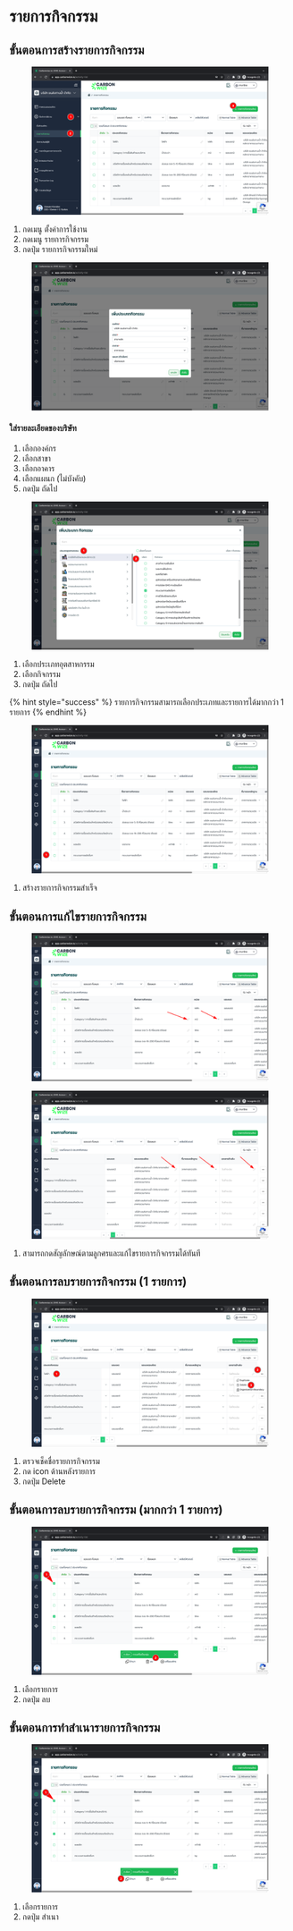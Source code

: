 # รายการกิจกรรม

## **ขั้นตอนการสร้างรายการกิจกรรม**

<figure><img src="../../.gitbook/assets/image (18) (1).png" alt=""><figcaption></figcaption></figure>

1. กดเมนู ตั้งค่าการใช้งาน
2. กดเมนู รายการกิจกรรม
3. กดปุ่ม รายการกิจกรรมใหม่



<figure><img src="../../.gitbook/assets/image (1) (1) (1) (1) (1) (1).png" alt=""><figcaption></figcaption></figure>

#### ใส่รายละเอียดของบริษัท

1. เลือกองค์กร
2. เลือกสาขา
3. เลือกอาคาร
4. เลือกแผนก (ไม่บังคับ)
5. กดปุ่ม ถัดไป



<figure><img src="../../.gitbook/assets/image (3) (1) (1) (1).png" alt=""><figcaption></figcaption></figure>

1. เลือกประเภทอุตสาหกรรม
2. เลือกกิจกรรม
3. กดปุ่ม ถัดไป

{% hint style="success" %}
รายการกิจกรรมสามารถเลือกประเภทและรายการได้มากกว่า 1 รายการ
{% endhint %}

<figure><img src="../../.gitbook/assets/image (4) (1) (1) (1).png" alt=""><figcaption></figcaption></figure>

1. สร้างรายการกิจกรรมสำเร็จ



## ขั้นตอนการแก้ไขรายการกิจกรรม

<figure><img src="../../.gitbook/assets/image (6) (1) (1) (1).png" alt=""><figcaption></figcaption></figure>

<figure><img src="../../.gitbook/assets/image (7) (1) (1) (1).png" alt=""><figcaption></figcaption></figure>

1. สามารถกดสัญลักษณ์ตามลูกศรและแก้ไขรายการกิจกรรมได้ทันที



## ขั้นตอนการลบรายการกิจกรรม (1 รายการ)

<figure><img src="../../.gitbook/assets/image (8) (1) (1) (1).png" alt=""><figcaption></figcaption></figure>

1. ตรวจเช็คชื่อรายการกิจกรรม
2. กด icon ด้านหลังรายการ
3. กดปุ่ม Delete



## ขั้นตอนการลบรายการกิจกรรม (มากกว่า 1 รายการ)

<figure><img src="../../.gitbook/assets/image (9) (1) (1) (1).png" alt=""><figcaption></figcaption></figure>

1. เลือกรายการ
2. กดปุ่ม ลบ



## ขั้นตอนการทำสำเนารายการกิจกรรม

<figure><img src="../../.gitbook/assets/image (10) (1) (1) (1).png" alt=""><figcaption></figcaption></figure>

1. เลือกรายการ
2. กดปุ่ม สำเนา
